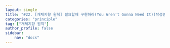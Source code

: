 ```yaml
---
layout: single
title: "#22. [개체지향 원칙] 필요할때 구현하라(You Aren't Gonna Need It)(작성중)"
categories: "principle"
tag: ["개체지향 원칙"]
author_profile: false
sidebar: 
    nav: "docs"
---
```


